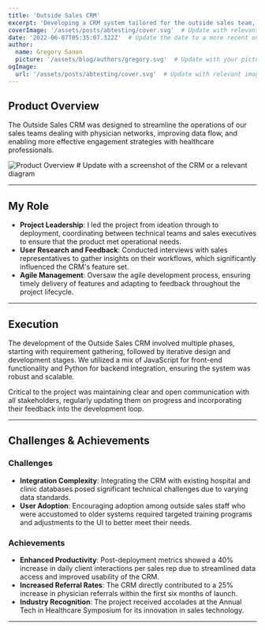 ```yaml
---
title: 'Outside Sales CRM'
excerpt: 'Developing a CRM system tailored for the outside sales team, enhancing productivity and efficiency in managing physician relationships and referrals.'
coverImage: '/assets/posts/abtesting/cover.svg'  # Update with relevant image
date: '2022-06-07T05:35:07.322Z'  # Update the date to a more recent one or the project completion date
author:
  name: Gregory Sanon
  picture: '/assets/blog/authors/gregory.svg'  # Update with your picture
ogImage:
  url: '/assets/posts/abtesting/cover.svg'  # Update with relevant image
---
```


## Product Overview

The Outside Sales CRM was designed to streamline the operations of our sales teams dealing with physician networks, improving data flow, and enabling more effective engagement strategies with healthcare professionals.

![Product Overview](/assets/posts/abtesting/product-overview.svg)  # Update with a screenshot of the CRM or a relevant diagram

---

## My Role

- **Project Leadership**: I led the project from ideation through to deployment, coordinating between technical teams and sales executives to ensure that the product met operational needs.
- **User Research and Feedback**: Conducted interviews with sales representatives to gather insights on their workflows, which significantly influenced the CRM's feature set.
- **Agile Management**: Oversaw the agile development process, ensuring timely delivery of features and adapting to feedback throughout the project lifecycle.

---

## Execution

The development of the Outside Sales CRM involved multiple phases, starting with requirement gathering, followed by iterative design and development stages. We utilized a mix of JavaScript for front-end functionality and Python for backend integration, ensuring the system was robust and scalable.

Critical to the project was maintaining clear and open communication with all stakeholders, regularly updating them on progress and incorporating their feedback into the development loop.

---

## Challenges & Achievements

### Challenges

- **Integration Complexity**: Integrating the CRM with existing hospital and clinic databases posed significant technical challenges due to varying data standards.
- **User Adoption**: Encouraging adoption among outside sales staff who were accustomed to older systems required targeted training programs and adjustments to the UI to better meet their needs.

### Achievements

- **Enhanced Productivity**: Post-deployment metrics showed a 40% increase in daily client interactions per sales rep due to streamlined data access and improved usability of the CRM.
- **Increased Referral Rates**: The CRM directly contributed to a 25% increase in physician referrals within the first six months of launch.
- **Industry Recognition**: The project received accolades at the Annual Tech in Healthcare Symposium for its innovation in sales technology.

---

